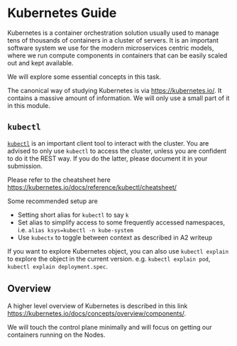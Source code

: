 # Kubernetes Guide

Kubernetes is a container orchestration solution usually used to manage tens of thousands of containers in a cluster of servers.
It is an important software system we use for the modern microservices centric models, 
where we run compute components in containers that can be easily scaled out and kept available.

We will explore some essential concepts in this task.

The canonical way of studying Kubernetes is via https://kubernetes.io/.
It contains a massive amount of information. 
We will only use a small part of it in this module.

## `kubectl`

[`kubectl`](https://kubernetes.io/docs/reference/kubectl/) is an important client tool to interact with the cluster.
You are advised to only use `kubectl` to access the cluster, unless you are confident to do it the REST way.
If you do the latter, please document it in your submission.

Please refer to the cheatsheet here https://kubernetes.io/docs/reference/kubectl/cheatsheet/

Some recommended setup are
* Setting short alias for `kubectl` to say `k`
* Set alias to simplify access to some frequently accessed namespaces, i.e. `alias ksys=kubectl -n kube-system`
* Use `kubectx` to toggle between context as described in A2 writeup

If you want to explore Kubernetes object, you can also use `kubectl explain` to explore the object in the current version.
e.g. `kubectl explain pod`, `kubectl explain deployment.spec`.

## Overview

A higher level overview of Kubernetes is described in this link https://kubernetes.io/docs/concepts/overview/components/.

We will touch the control plane minimally and will focus on getting our containers running on the Nodes.
